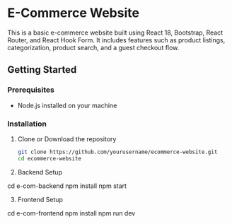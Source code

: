 # E-Commerce Website

This is a basic e-commerce website built using React 18, Bootstrap, React Router, and React Hook Form. It includes features such as product listings, categorization, product search, and a guest checkout flow.

## Getting Started

### Prerequisites

- Node.js installed on your machine

### Installation

1. Clone or Download the repository

   ```bash
   git clone https://github.com/yourusername/ecommerce-website.git
   cd ecommerce-website

   
2. Backend Setup

  cd e-com-backend
  npm install
  npm start

3. Frontend Setup

  cd e-com-frontend
  npm install
  npm run dev
